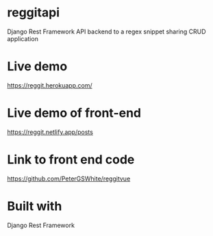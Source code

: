 # reggitapi
Django Rest Framework API backend to a regex snippet sharing CRUD application

# Live demo
https://reggit.herokuapp.com/

# Live demo of front-end
https://reggit.netlify.app/posts

# Link to front end code
https://github.com/PeterGSWhite/reggitvue

# Built with  
Django Rest Framework
